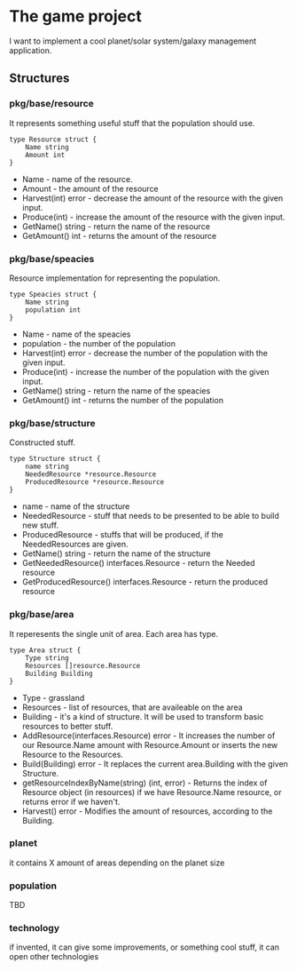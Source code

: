 # The game project

I want to implement a cool planet/solar system/galaxy management application.

## Structures

### pkg/base/resource

It represents something useful stuff that the population should use.

```golang
type Resource struct {
    Name string
    Amount int
}
```

- Name - name of the resource.
- Amount - the amount of the resource
- Harvest(int) error - decrease the amount of the resource with the given input.
- Produce(int) - increase the amount of the resource with the given input.
- GetName() string - return the name of the resource
- GetAmount() int - returns the amount of the resource

### pkg/base/speacies

Resource implementation for representing the population.

```golang
type Speacies struct {
    Name string
    population int
}
```

- Name - name of the speacies
- population - the number of the population
- Harvest(int) error - decrease the number of the population with the given input.
- Produce(int) - increase the number of the population with the given input.
- GetName() string - return the name of the speacies
- GetAmount() int - returns the number of the population

### pkg/base/structure

Constructed stuff.

```golang
type Structure struct {
    name string
    NeededResource *resource.Resource
    ProducedResource *resource.Resource
}
```

- name - name of the structure
- NeededResource - stuff that needs to be presented to be able to build new stuff.
- ProducedResource - stuffs that will be produced, if the NeededResources are given.
- GetName() string - return the name of the structure
- GetNeededResource() interfaces.Resource - return the Needed resource
- GetProducedResource() interfaces.Resource - return the produced resource

### pkg/base/area

It reperesents the single unit of area. Each area has type.

```golang
type Area struct {
    Type string
    Resources []resource.Resource
    Building Building
}
```

- Type - grassland
- Resources - list of resources, that are availeable on the area
- Building - it's a kind of structure. It will be used to transform basic resources to better stuff.
- AddResource(interfaces.Resource) error - It increases the number of our Resource.Name amount with Resource.Amount or inserts the new Resource to the Resources.
- Build(Building) error - It replaces the current area.Building with the given Structure.
- getResourceIndexByName(string) (int, error) - Returns the index of Resource object (in resources) if we have Resource.Name resource, or returns error if we haven't.
- Harvest() error - Modifies the amount of resources, according to the Building.

### planet

it contains X amount of areas depending on the planet size

### population

TBD

### technology

if invented, it can give some improvements, or something cool stuff, it can open other technologies
